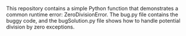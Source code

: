 This repository contains a simple Python function that demonstrates a common runtime error: ZeroDivisionError. The bug.py file contains the buggy code, and the bugSolution.py file shows how to handle potential division by zero exceptions.